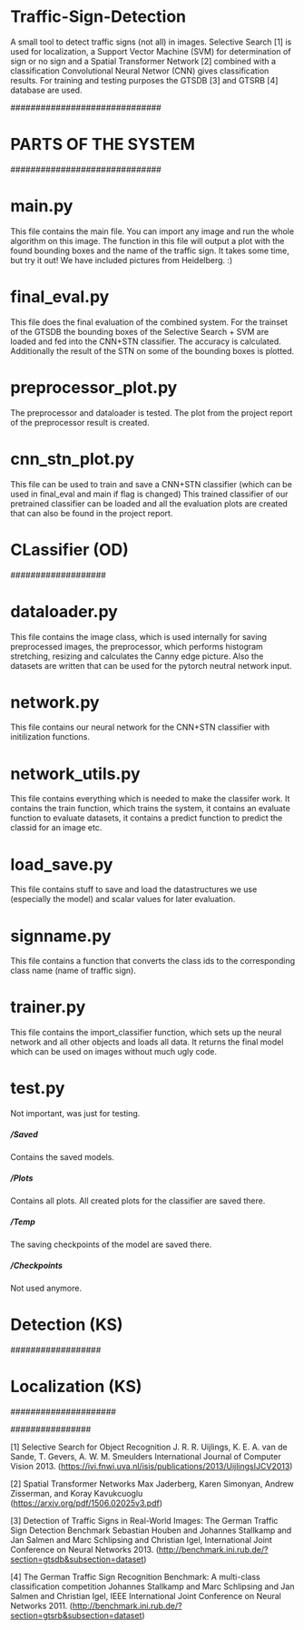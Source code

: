 # Traffic-Sign-Detection

A small tool to detect traffic signs (not all) in images.
Selective Search [1] is used for localization, a Support Vector Machine (SVM) for 
determination of sign or no sign and a Spatial Transformer Network [2] combined 
with a classification Convolutional Neural Networ (CNN) gives classification results.
For training and testing purposes the GTSDB [3] and GTSRB [4] database are used.

##############################
#   PARTS OF THE SYSTEM      #
##############################

# main.py
This file contains the main file. You can import any image and run the whole algorithm on this image.
The function in this file will output a plot with the found bounding boxes and the name of the traffic sign.
It takes some time, but try it out! We have included pictures from Heidelberg. :)

# final_eval.py
This file does the final evaluation of the combined system. For the trainset of the GTSDB the bounding boxes
of the Selective Search + SVM are loaded and fed into the CNN+STN classifier. The accuracy is calculated.
Additionally the result of the STN on some of the bounding boxes is plotted.

# preprocessor_plot.py
The preprocessor and dataloader is tested. The plot from the project report of the preprocessor result is created.

# cnn_stn_plot.py
This file can be used to train and save a CNN+STN classifier (which can be used in final_eval and main if flag is changed)
This trained classifier of our pretrained classifier can be loaded and all the evaluation plots are created
that can also be found in the  project report.


# CLassifier (OD) #
###################

# dataloader.py
This file contains the image class, which is used internally for saving preprocessed images, the preprocessor, which performs
histogram stretching, resizing and calculates the Canny edge picture. Also the datasets are written that can be used for
the pytorch neutral network input.

# network.py
This file contains our neural network for the CNN+STN classifier with initilization functions.

# network_utils.py
This file contains everything which is needed to make the classifer work. It contains the train function, which trains the system,
it contains an evaluate function to evaluate datasets, it contains a predict function to predict the classid for an image etc.

# load_save.py
This file contains stuff to save and load the datastructures we use (especially the model) and scalar values for later evaluation.

# signname.py
This file contains a function that converts the class ids to the corresponding class name (name of traffic sign).

# trainer.py
This file contains the import_classifier function, which sets up the neural network and all other objects and loads all data.
It returns the final model which can be used on images without much ugly code.

# test.py
Not important, was just for testing.

##### /Saved
Contains the saved models.

##### /Plots
Contains all plots. All created plots for the classifier are saved there.

##### /Temp
The saving checkpoints of the model are saved there.

##### /Checkpoints
Not used anymore.


# Detection (KS) #
##################


# Localization (KS) #
#####################


################

[1] Selective Search for Object Recognition
    J. R. R. Uijlings, K. E. A. van de Sande, T. Gevers, A. W. M. Smeulders
    International Journal of Computer Vision 2013.
    (https://ivi.fnwi.uva.nl/isis/publications/2013/UijlingsIJCV2013)

[2] Spatial Transformer Networks
    Max Jaderberg, Karen Simonyan, Andrew Zisserman, and Koray Kavukcuoglu
    (https://arxiv.org/pdf/1506.02025v3.pdf)

[3] Detection of Traffic Signs in Real-World Images: The German Traffic Sign Detection Benchmark 
	   Sebastian Houben and Johannes Stallkamp and Jan Salmen and Marc Schlipsing and Christian Igel,
   	International Joint Conference on Neural Networks 2013.
   	(http://benchmark.ini.rub.de/?section=gtsdb&subsection=dataset)

[4] The German Traffic Sign Recognition Benchmark: A multi-class classification competition
    Johannes Stallkamp and Marc Schlipsing and Jan Salmen and Christian Igel,
    IEEE International Joint Conference on Neural Networks 2011.
    (http://benchmark.ini.rub.de/?section=gtsrb&subsection=dataset)
